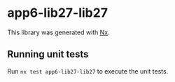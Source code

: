 # app6-lib27-lib27

This library was generated with [Nx](https://nx.dev).

## Running unit tests

Run `nx test app6-lib27-lib27` to execute the unit tests.
